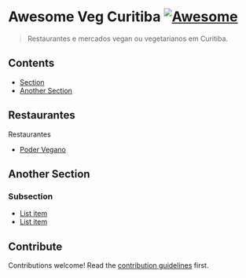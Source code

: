 # Awesome Veg Curitiba [![Awesome](https://awesome.re/badge.svg)](https://awesome.re)

> Restaurantes e mercados vegan ou vegetarianos em Curitiba.


## Contents

- [Section](#section)
- [Another Section](#another-section)


## Restaurantes

Restaurantes

- [Poder Vegano](https://podervegano.com.br)


## Another Section

### Subsection

- [List item](http://example.com)
- [List item](http://example.com)


## Contribute

Contributions welcome! Read the [contribution guidelines](contributing.md) first.
